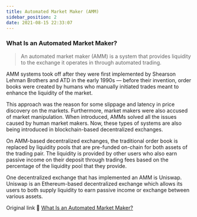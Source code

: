 ```yaml
---
title: Automated Market Maker (AMM)
sidebar_position: 2
date: 2021-08-15 22:33:07
---
```



### What Is an Automated Market Maker?

> An automated market maker (AMM) is a system that provides liquidity to the exchange it operates in through automated trading.

AMM systems took off after they were first implemented by Shearson Lehman Brothers and ATD in the early 1990s — before their invention, order books were created by humans who manually initiated trades meant to enhance the liquidity of the market.

This approach was the reason for some slippage and latency in price discovery on the markets. Furthermore, market makers were also accused of market manipulation. When introduced, AMMs solved all the issues caused by human market makers. Now, these types of systems are also being introduced in blockchain-based decentralized exchanges.

On AMM-based decentralized exchanges, the traditional order book is replaced by liquidity pools that are pre-funded on-chain for both assets of the trading pair. The liquidity is provided by other users who also earn passive income on their deposit through trading fees based on the percentage of the liquidity pool that they provide.

One decentralized exchange that has implemented an AMM is Uniswap. Uniswap is an Ethereum-based decentralized exchange which allows its users to both supply liquidity to earn passive income or exchange between various assets.

Original link 🔗 [What Is an Automated Market Maker?](https://coinmarketcap.com/alexandria/glossary/automated-market-maker-amm)

